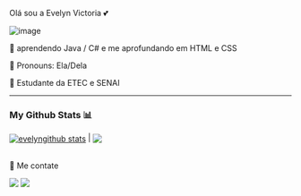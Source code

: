  Olá sou a Evelyn Victoria 💕


![image](https://www.google.com/url?sa=i&url=https%3A%2F%2Faminoapps.com%2Fc%2Fgifs-1%2Fpage%2Fblog%2Fdeg-deg-gifs-as-meninas-superpoderorasdeg-deg%2FNmDl_YvuMu4zGzb7qQ5mNgBz6VmQKEgndM&psig=AOvVaw3xSI1r-O7-02Vj6IvSJSNm&ust=1666101397378000&source=images&cd=vfe&ved=0CA0QjRxqFwoTCIittMG15_oCFQAAAAAdAAAAABAJ)

<p>🧠 aprendendo Java / C#  e me aprofundando em HTML e CSS </p>
<p>📍 Pronouns: Ela/Dela</p>
<p>📕 Estudante da ETEC  e SENAI </p>
<hr>
<!--ícones e imagem das estatísticas-->
  <h3>My Github Stats 📊</h3>
  <a href="https://github.com/anuraghazra/github-readme-stats"><img align="center" src="https://github-readme-stats.vercel.app/api?username=evelynvic23&show_icons=true&include_all_commits=true&theme=radical&hide_border=false" alt="evelyngithub stats" /></a>
  | <a href="https://github.com/anuraghazra/github-readme-stats"><img align="center" src="https://github-readme-stats.vercel.app/api/top-langs/?username=evelynvic23&layout=compact&theme=radical&hide_border=false" /></a>
  
<br>
<br>
<!--links para contato-->
<div>
  <p>📩 Me contate</p>
  <a href = "mailto:evelynvic23toria10@gmail.com"><img src="https://img.shields.io/badge/Gmail-D14836?style=for-the-badge&logo=gmail&logoColor=white" target="_blank"></a>
  <a href="https://www.linkedin.com/in/evelyn-victoria-da-silva-santos-78aa8824b/" target="_blank"><img src="https://img.shields.io/badge/-LinkedIn-%230077B5?style=for-the-badge&logo=linkedin&logoColor=white" target="_blank"></a> 
</div>


